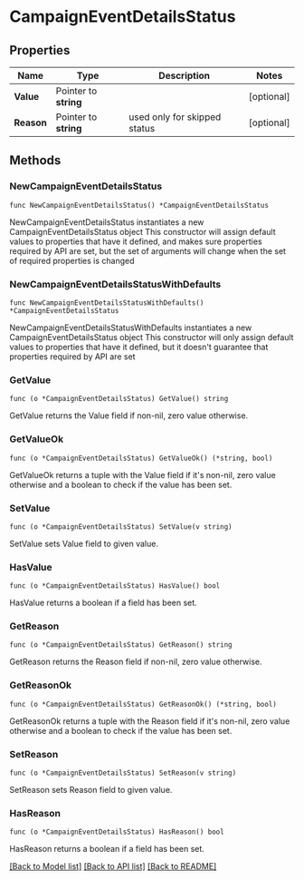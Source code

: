 # CampaignEventDetailsStatus

## Properties

Name | Type | Description | Notes
------------ | ------------- | ------------- | -------------
**Value** | Pointer to **string** |  | [optional] 
**Reason** | Pointer to **string** | used only for skipped status | [optional] 

## Methods

### NewCampaignEventDetailsStatus

`func NewCampaignEventDetailsStatus() *CampaignEventDetailsStatus`

NewCampaignEventDetailsStatus instantiates a new CampaignEventDetailsStatus object
This constructor will assign default values to properties that have it defined,
and makes sure properties required by API are set, but the set of arguments
will change when the set of required properties is changed

### NewCampaignEventDetailsStatusWithDefaults

`func NewCampaignEventDetailsStatusWithDefaults() *CampaignEventDetailsStatus`

NewCampaignEventDetailsStatusWithDefaults instantiates a new CampaignEventDetailsStatus object
This constructor will only assign default values to properties that have it defined,
but it doesn't guarantee that properties required by API are set

### GetValue

`func (o *CampaignEventDetailsStatus) GetValue() string`

GetValue returns the Value field if non-nil, zero value otherwise.

### GetValueOk

`func (o *CampaignEventDetailsStatus) GetValueOk() (*string, bool)`

GetValueOk returns a tuple with the Value field if it's non-nil, zero value otherwise
and a boolean to check if the value has been set.

### SetValue

`func (o *CampaignEventDetailsStatus) SetValue(v string)`

SetValue sets Value field to given value.

### HasValue

`func (o *CampaignEventDetailsStatus) HasValue() bool`

HasValue returns a boolean if a field has been set.

### GetReason

`func (o *CampaignEventDetailsStatus) GetReason() string`

GetReason returns the Reason field if non-nil, zero value otherwise.

### GetReasonOk

`func (o *CampaignEventDetailsStatus) GetReasonOk() (*string, bool)`

GetReasonOk returns a tuple with the Reason field if it's non-nil, zero value otherwise
and a boolean to check if the value has been set.

### SetReason

`func (o *CampaignEventDetailsStatus) SetReason(v string)`

SetReason sets Reason field to given value.

### HasReason

`func (o *CampaignEventDetailsStatus) HasReason() bool`

HasReason returns a boolean if a field has been set.


[[Back to Model list]](../README.md#documentation-for-models) [[Back to API list]](../README.md#documentation-for-api-endpoints) [[Back to README]](../README.md)



